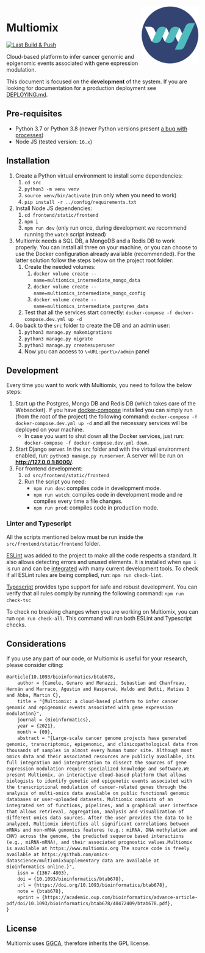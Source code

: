 <img align="right" src="src/frontend/static/frontend/img/logo-readme.png" alt="Multiomix logo">

# Multiomix

[![Last Build & Push](https://github.com/omics-datascience/multiomix/actions/workflows/main-wf.yaml/badge.svg)](https://github.com/omics-datascience/multiomix/actions/workflows/main-wf.yaml)

Cloud-based platform to infer cancer genomic and epigenomic events associated with gene expression modulation.

This document is focused on the **development** of the system. If you are looking for documentation for a production deployment see [DEPLOYING.md](DEPLOYING.md).


## Pre-requisites

- Python 3.7 or Python 3.8 (newer Python versions present [a bug with processes][process-bug])
- Node JS (tested version: `16.x`)


## Installation 

1. Create a Python virtual environment to install some dependencies:
    1. `cd src`
    1. `python3 -m venv venv`
    1. `source venv/bin/activate` (run only when you need to work)
    1. `pip install -r ../config/requirements.txt`
2. Install Node JS dependencies:
    1. `cd frontend/static/frontend`
    2. `npm i`
    3. `npm run dev` (only run once, during development we recommend running the `watch` script instead)
3. Multiomix needs a SQL DB, a MongoDB and a Redis DB to work properly. You can install all three on your machine, or you can choose to use the Docker configuration already available (recommended). For the latter solution follow the steps below on the project root folder:
    1. Create the needed volumes:
       1. `docker volume create --name=multiomics_intermediate_mongo_data`
       2. `docker volume create --name=multiomics_intermediate_mongo_config`
       3. `docker volume create --name=multiomics_intermediate_postgres_data`
    2. Test that all the services start correctly: `docker-compose -f docker-compose.dev.yml up -d`
4. Go back to the `src` folder to create the DB and an admin user: 
    1. `python3 manage.py makemigrations`
    1. `python3 manage.py migrate`
    1. `python3 manage.py createsuperuser`
    1. Now you can access to `\<URL:port\>/admin` panel


## Development

Every time you want to work with Multiomix, you need to follow the below steps:

1. Start up the Postgres, Mongo DB and Redis DB (which takes care of the Websocket). If you have [docker-compose](https://docs.docker.com/compose/install/) installed you can simply run (from the root of the project) the following command: `docker-compose -f docker-compose.dev.yml up -d` and all the necessary services will be deployed on your machine.
    - In case you want to shut down all the Docker services, just run: `docker-compose -f docker-compose.dev.yml down`.
1. Start Django server. In the `src` folder and with the virtual environment enabled, run: `python3 manage.py runserver`. A server will be run on __http://127.0.0.1:8000/__.
1. For frontend development:
    1. `cd src/frontend/static/frontend`
    1. Run the script you need:
        - `npm run dev`: compiles code in development mode.
        - `npm run watch`: compiles code in development mode and re compiles every time a file changes.
        - `npm run prod`: compiles code in production mode.


### Linter and Typescript

All the scripts mentioned below must be run inside the `src/frontend/static/frontend` folder.

[ESLint](https://eslint.org/) was added to the project to make all the code respects a standard. It also allows detecting errors and unused elements. It is installed when `npm i` is run and can be [integrated](https://eslint.org/docs/user-guide/integrations) with many current development tools. To check if all ESLint rules are being complied, run: `npm run check-lint`.

[Typescript](https://www.typescriptlang.org/) provides type support for safe and robust development. You can verify that all rules comply by running the following command: `npm run check-tsc`

To check no breaking changes when you are working on Multiomix, you can run `npm run check-all`. This command will run both ESLint and Typescript checks.


## Considerations

If you use any part of our code, or Multiomix is useful for your research, please consider citing:

```
@article{10.1093/bioinformatics/btab678,
    author = {Camele, Genaro and Menazzi, Sebastian and Chanfreau, Hernán and Marraco, Agustin and Hasperué, Waldo and Butti, Matias D and Abba, Martin C},
    title = "{Multiomix: a cloud-based platform to infer cancer genomic and epigenomic events associated with gene expression modulation}",
    journal = {Bioinformatics},
    year = {2021},
    month = {09},
    abstract = "{Large-scale cancer genome projects have generated genomic, transcriptomic, epigenomic, and clinicopathological data from thousands of samples in almost every human tumor site. Although most omics data and their associated resources are publicly available, its full integration and interpretation to dissect the sources of gene expression modulation require specialized knowledge and software.We present Multiomix, an interactive cloud-based platform that allows biologists to identify genetic and epigenetic events associated with the transcriptional modulation of cancer-related genes through the analysis of multi-omics data available on public functional genomic databases or user-uploaded datasets. Multiomix consists of an integrated set of functions, pipelines, and a graphical user interface that allows retrieval, aggregation, analysis and visualization of different omics data sources. After the user provides the data to be analyzed, Multiomix identifies all significant correlations between mRNAs and non-mRNA genomics features (e.g.: miRNA, DNA methylation and CNV) across the genome, the predicted sequence based interactions (e.g., miRNA-mRNA), and their associated prognostic values.Multiomix is available at https://www.multiomix.org The source code is freely available at https://github.com/omics-datascience/multiomixSupplementary data are available at Bioinformatics online.}",
    issn = {1367-4803},
    doi = {10.1093/bioinformatics/btab678},
    url = {https://doi.org/10.1093/bioinformatics/btab678},
    note = {btab678},
    eprint = {https://academic.oup.com/bioinformatics/advance-article-pdf/doi/10.1093/bioinformatics/btab678/40472409/btab678.pdf},
}
```


## License

Multiomix uses [GGCA][ggca], therefore inherits the GPL license.


[process-bug]: https://bugs.python.org/issue43944
[ggca]: https://pypi.org/project/ggca/
